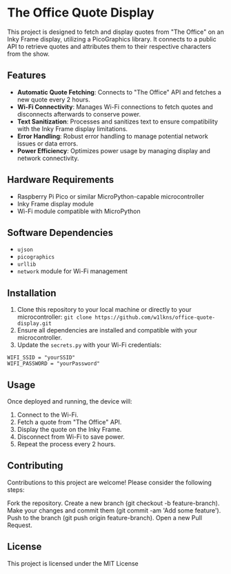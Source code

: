 # The Office Quote Display

This project is designed to fetch and display quotes from "The Office" on an Inky Frame display, utilizing a PicoGraphics library. It connects to a public API to retrieve quotes and attributes them to their respective characters from the show.

## Features

- **Automatic Quote Fetching**: Connects to "The Office" API and fetches a new quote every 2 hours.
- **Wi-Fi Connectivity**: Manages Wi-Fi connections to fetch quotes and disconnects afterwards to conserve power.
- **Text Sanitization**: Processes and sanitizes text to ensure compatibility with the Inky Frame display limitations.
- **Error Handling**: Robust error handling to manage potential network issues or data errors.
- **Power Efficiency**: Optimizes power usage by managing display and network connectivity.

## Hardware Requirements

- Raspberry Pi Pico or similar MicroPython-capable microcontroller
- Inky Frame display module
- Wi-Fi module compatible with MicroPython

## Software Dependencies

- `ujson`
- `picographics`
- `urllib`
- `network` module for Wi-Fi management

## Installation

1. Clone this repository to your local machine or directly to your microcontroller:
``` git clone https://github.com/w1lkns/office-quote-display.git ```
2. Ensure all dependencies are installed and compatible with your microcontroller.
3. Update the `secrets.py` with your Wi-Fi credentials:

```
WIFI_SSID = "yourSSID"
WIFI_PASSWORD = "yourPassword"
```

## Usage
Once deployed and running, the device will:

1. Connect to the Wi-Fi.
2. Fetch a quote from "The Office" API.
3. Display the quote on the Inky Frame.
4. Disconnect from Wi-Fi to save power.
5. Repeat the process every 2 hours.

## Contributing
Contributions to this project are welcome! Please consider the following steps:

Fork the repository.
Create a new branch (git checkout -b feature-branch).
Make your changes and commit them (git commit -am 'Add some feature').
Push to the branch (git push origin feature-branch).
Open a new Pull Request.

## License
This project is licensed under the MIT License

